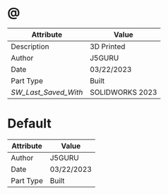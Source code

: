 # @
| Attribute | Value |
| ---  | ---     |
| Description | 3D Printed |
| Author | J5GURU |
| Date | 03/22/2023 |
| Part Type | Built |
| _SW_Last_Saved_With_ | SOLIDWORKS 2023 |
# Default
| Attribute | Value |
| ---  | ---     |
| Author | J5GURU |
| Date | 03/22/2023 |
| Part Type | Built |
